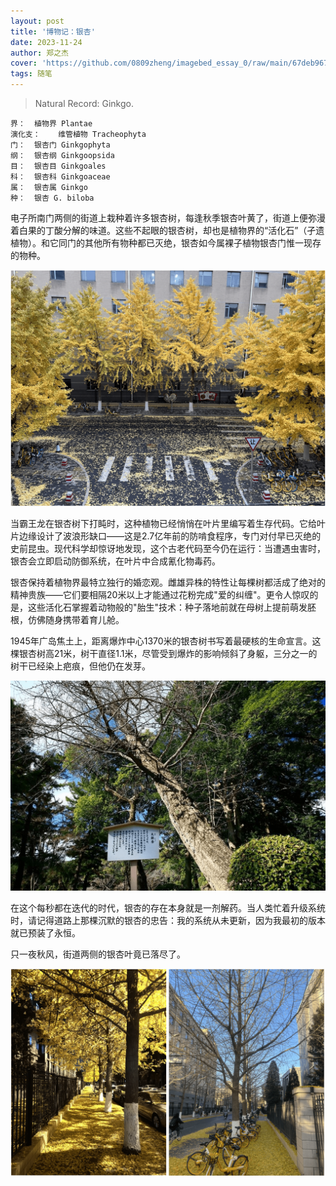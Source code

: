 ```yaml
---
layout: post
title: '博物记：银杏'
date: 2023-11-24
author: 郑之杰
cover: 'https://github.com/0809zheng/imagebed_essay_0/raw/main/67deb96788c538a9b5c35801.png'
tags: 随笔
---
```


> Natural Record: Ginkgo.

```
界：	植物界 Plantae
演化支：	维管植物 Tracheophyta
门：	银杏门 Ginkgophyta
纲：	银杏纲 Ginkgoopsida
目：	银杏目 Ginkgoales
科：	银杏科 Ginkgoaceae
属：	银杏属 Ginkgo
种：	银杏 G. biloba
```

电子所南门两侧的街道上栽种着许多银杏树，每逢秋季银杏叶黄了，街道上便弥漫着白果的丁酸分解的味道。这些不起眼的银杏树，却也是植物界的“活化石”（孑遗植物）。和它同门的其他所有物种都已灭绝，银杏如今属裸子植物银杏门惟一现存的物种。

![](https://github.com/0809zheng/imagebed_essay_0/raw/main/67deb96788c538a9b5c35801.png)

当霸王龙在银杏树下打盹时，这种植物已经悄悄在叶片里编写着生存代码。它给叶片边缘设计了波浪形缺口——这是$2.7$亿年前的防啃食程序，专门对付早已灭绝的史前昆虫。现代科学却惊讶地发现，这个古老代码至今仍在运行：当遭遇虫害时，银杏会立即启动防御系统，在叶片中合成氰化物毒药。

银杏保持着植物界最特立独行的婚恋观。雌雄异株的特性让每棵树都活成了绝对的精神贵族——它们要相隔$20$米以上才能通过花粉完成"爱的纠缠"。更令人惊叹的是，这些活化石掌握着动物般的"胎生"技术：种子落地前就在母树上提前萌发胚根，仿佛随身携带着育儿舱。

$1945$年广岛焦土上，距离爆炸中心$1370$米的银杏树书写着最硬核的生命宣言。这棵银杏树高$21$米，树干直径$1.1$米，尽管受到爆炸的影响倾斜了身躯，三分之一的树干已经染上疤痕，但他仍在发芽。

![](https://github.com/0809zheng/imagebed_essay_0/raw/main/67dbfef988c538a9b5c20bae.png)

在这个每秒都在迭代的时代，银杏的存在本身就是一剂解药。当人类忙着升级系统时，请记得道路上那棵沉默的银杏的忠告：我的系统从未更新，因为我最初的版本就已预装了永恒。

只一夜秋风，街道两侧的银杏叶竟已落尽了。

![](https://github.com/0809zheng/imagebed_essay_0/raw/main/67deb87b88c538a9b5c357db.png)
